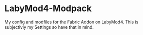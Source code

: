 # LabyMod4-Modpack

My config and modfiles for the Fabric Addon on LabyMod4.
This is subjectivly my Settings so have that in mind.

